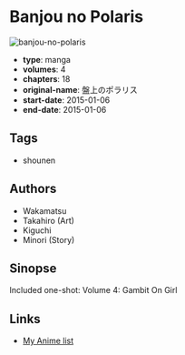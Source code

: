 # Banjou no Polaris

![banjou-no-polaris](https://cdn.myanimelist.net/images/manga/3/173469.jpg)

-   **type**: manga
-   **volumes**: 4
-   **chapters**: 18
-   **original-name**: 盤上のポラリス
-   **start-date**: 2015-01-06
-   **end-date**: 2015-01-06

## Tags

-   shounen

## Authors

-   Wakamatsu
-   Takahiro (Art)
-   Kiguchi
-   Minori (Story)

## Sinopse

Included one-shot:
Volume 4: Gambit On Girl

## Links

-   [My Anime list](https://myanimelist.net/manga/97012/Banjou_no_Polaris)
